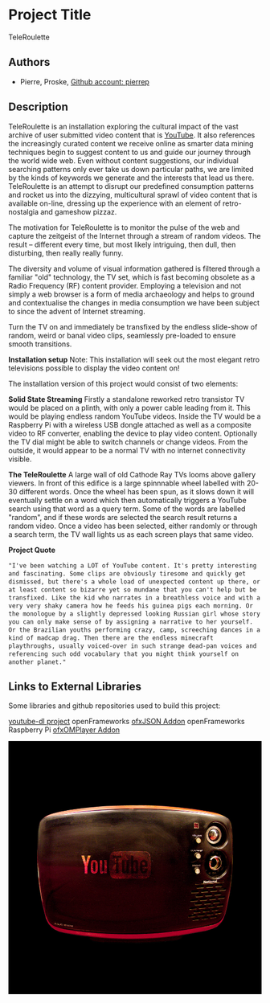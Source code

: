 # Project Title
TeleRoulette

## Authors
- Pierre, Proske, [Github account: pierrep](https://github.com/pierrep)


## Description
TeleRoulette is an installation exploring the cultural impact of the vast archive of user submitted video content that is [YouTube](www.youtube.com). It also references the increasingly curated content we receive online as smarter data mining techniques begin to suggest content to us and guide our journey through the world wide web. Even without content suggestions, our individual searching patterns only ever take us down particular paths, we are limited by the kinds of keywords we generate and the interests that lead us there. TeleRoulette is an attempt to disrupt our predefined consumption patterns and rocket us into the dizzying, multicultural sprawl of video content that is available on-line, dressing up the experience with an element of retro-nostalgia and gameshow pizzaz.

The motivation for TeleRoulette is to monitor the pulse of the web and capture the zeitgeist of the Internet through a stream of random videos. The result – different every time, but most likely intriguing, then dull, then disturbing, then really really funny.

The diversity and volume of visual information gathered is filtered through a familiar "old" technology, the TV set, which is fast becoming obsolete as a Radio Frequency (RF) content provider. Employing a television and not simply a web browser is a form of media archaeology and helps to ground and contextualise the changes in media consumption we have been subject to since the advent of Internet streaming. 

Turn the TV on and immediately be transfixed by the endless slide-show of random, weird or banal video clips, seamlessly pre-loaded to ensure smooth transitions.


**Installation setup**
Note: This installation will seek out the most elegant retro televisions possible to display the video content on!

The installation version of this project would consist of two elements:

**Solid State Streaming**
Firstly a standalone reworked retro transistor TV would be placed on a plinth, with only a power cable leading from it. This would be playing endless random YouTube videos. Inside the TV would be a Raspberry Pi with a wireless USB dongle attached as well as a composite video to RF converter, enabling the device to play video content. Optionally the TV dial might be able to switch channels or change videos. From the outside, it would appear to be a normal TV with no internet connectivity visible.

**The TeleRoulette**
A large wall of old Cathode Ray TVs looms above gallery viewers. In front of this edifice is a large spinnnable wheel labelled with 20-30 different words. Once the wheel has been spun, as it slows down it will eventually settle on a word which then automatically triggers a YouTube search using that word as a query term. Some of the words are labelled "random", and if these words are selected the search result returns a random video. Once a video has been selected, either randomly or through a search term, the TV wall lights us as each screen plays that same video.

**Project Quote** 
```
"I've been watching a LOT of YouTube content. It's pretty interesting and fascinating. Some clips are obviously tiresome and quickly get dismissed, but there's a whole load of unexpected content up there, or at least content so bizarre yet so mundane that you can't help but be transfixed. Like the kid who narrates in a breathless voice and with a very very shaky camera how he feeds his guinea pigs each morning. Or the monologue by a slightly depressed looking Russian girl whose story you can only make sense of by assigning a narrative to her yourself. Or the Brazilian youths performing crazy, camp, screeching dances in a kind of madcap drag. Then there are the endless minecraft playthroughs, usually voiced-over in such strange dead-pan voices and referencing such odd vocabulary that you might think yourself on another planet."
```

## Links to External Libraries
Some libraries and github repositories used to build this project:

[youtube-dl project](rg3.github.io/youtube-dl "youtube-dl")
openFrameworks [ofxJSON Addon](https://github.com/bakercp/ofxJSON "ofxJSON")
openFrameworks Raspberry Pi [ofxOMPlayer Addon](https://github.com/jvcleave/ofxOMXPlayer "ofxOMXPlayer")

![Summary Image](project_images/Tele-roulette-1000x1000.jpg?raw=true "TeleRoulette")


